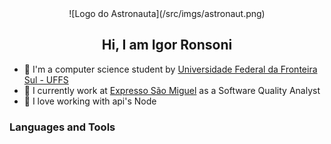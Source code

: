 <div align="center">![Logo do Astronauta](/src/imgs/astronaut.png)</div>
<h2 align="center">Hi, I am Igor Ronsoni</h2>

- 🤖 I'm a computer science student by [Universidade Federal da Fronteira Sul - UFFS](https://www.uffs.edu.br/)
- 🔭 I currently work at [Expresso São Miguel](https://www.expressosaomiguel.com.br/) as a Software Quality Analyst
- 🚀 I love working with api's Node

### Languages and Tools
